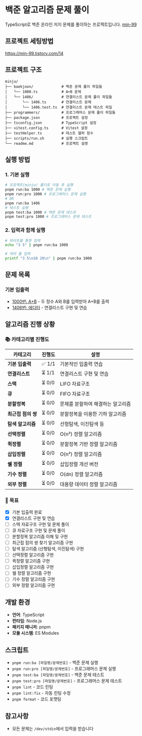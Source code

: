 # 백준 알고리즘 문제 풀이

TypeScript로 백준 온라인 저지 문제를 풀이하는 프로젝트입니다. [min-99](https://www.acmicpc.net/user/min_99)

## 프로젝트 세팅방법

https://min-99.tistory.com/14

## 프로젝트 구조

```
minju/
├── baekjoon/             # 백준 문제 풀이 파일들
│   └── 1000.ts           # A+B 문제
│   └── 1406/             # 연결리스트 문제 풀이 파일들
│       └── 1406.ts       # 연결리스트 문제
│       └── 1406.test.ts  # 연결리스트 문제 테스트 파일
├── programmers/          # 프로그래머스 문제 풀이 파일들
├── package.json          # 프로젝트 설정
├── tsconfig.json         # TypeScript 설정
├── vitest.config.ts      # Vitest 설정
├── testHelper.ts         # 테스트 헬퍼 함수
├── scripts/run.sh        # 실행 스크립트
└── readme.md             # 프로젝트 설명
```

## 실행 방법

### 1. 기본 실행

```bash
# 프로젝트(minju) 폴더로 이동 후 실행
pnpm run:ba 1000 # 백준 문제 실행
pnpm run:pro 1000 # 프로그래머스 문제 실행
# OR
pnpm run:ba 1406
# 테스트 실행
pnpm test:ba 1000 # 백준 문제 테스트
pnpm test:pro 1000 # 프로그래머스 문제 테스트
```

### 2. 입력과 함께 실행

```bash
# 파이프를 통한 입력
echo "3 5" | pnpm run:ba 1000

# 여러 줄 입력
printf "3 5\n10 20\n" | pnpm run:ba 1000
```

## 문제 목록

### 기본 입출력

- [1000번: A+B](baekjoon/1000.ts) - 두 정수 A와 B를 입력받아 A+B를 출력
- [1406번: 에디터](baekjoon/1406.ts) - 연결리스트 구현 및 연습

## 알고리즘 진행 상황

### 📚 카테고리별 진행도

| 카테고리           | 진행도 | 설명                              |
| ------------------ | ------ | --------------------------------- |
| **기본 입출력**    | ✅ 1/1 | 기본적인 입출력 연습              |
| **연결리스트**     | ⏳ 1/1 | 연결리스트 구현 및 연습           |
| **스택**           | ⏳ 0/0 | LIFO 자료구조                     |
| **큐**             | ⏳ 0/0 | FIFO 자료구조                     |
| **분할정복**       | ⏳ 0/0 | 문제를 분할하여 해결하는 알고리즘 |
| **최근접 점의 쌍** | ⏳ 0/0 | 분할정복을 이용한 기하 알고리즘   |
| **탐색 알고리즘**  | ⏳ 0/0 | 선형탐색, 이진탐색 등             |
| **선택정렬**       | ⏳ 0/0 | O(n²) 정렬 알고리즘               |
| **퀵정렬**         | ⏳ 0/0 | 분할정복 기반 정렬 알고리즘       |
| **삽입정렬**       | ⏳ 0/0 | O(n²) 정렬 알고리즘               |
| **쉘 정렬**        | ⏳ 0/0 | 삽입정렬 개선 버전                |
| **기수 정렬**      | ⏳ 0/0 | O(dn) 정렬 알고리즘               |
| **외부 정렬**      | ⏳ 0/0 | 대용량 데이터 정렬 알고리즘       |

### 🎯 목표

- [x] 기본 입출력 완료
- [x] 연결리스트 구현 및 연습
- [ ] 스택 자료구조 구현 및 문제 풀이
- [ ] 큐 자료구조 구현 및 문제 풀이
- [ ] 분할정복 알고리즘 이해 및 구현
- [ ] 최근접 점의 쌍 찾기 알고리즘 구현
- [ ] 탐색 알고리즘 (선형탐색, 이진탐색) 구현
- [ ] 선택정렬 알고리즘 구현
- [ ] 퀵정렬 알고리즘 구현
- [ ] 삽입정렬 알고리즘 구현
- [ ] 쉘 정렬 알고리즘 구현
- [ ] 기수 정렬 알고리즘 구현
- [ ] 외부 정렬 알고리즘 구현

## 개발 환경

- **언어**: TypeScript
- **런타임**: Node.js
- **패키지 매니저**: pnpm
- **모듈 시스템**: ES Modules

## 스크립트

- `pnpm run:ba [파일명/문제번호]` - 백준 문제 실행
- `pnpm run:pro [파일명/문제번호]` - 프로그래머스 문제 실행
- `pnpm test:ba [파일명/문제번호]` - 백준 문제 테스트
- `pnpm test:pro [파일명/문제번호]` - 프로그래머스 문제 테스트
- `pnpm lint` - 코드 린팅
- `pnpm lint:fix` - 자동 린팅 수정
- `pnpm format` - 코드 포맷팅

## 참고사항

- 모든 문제는 `/dev/stdin`에서 입력을 받습니다
